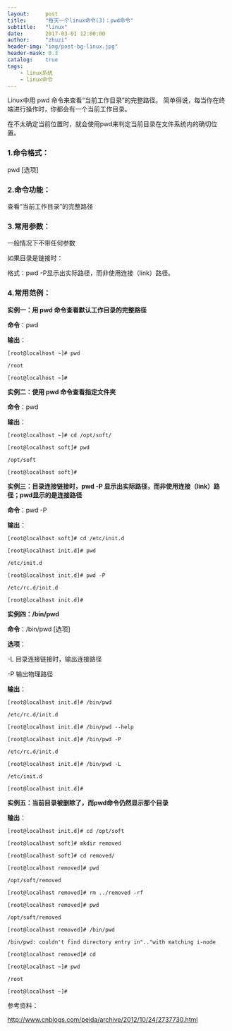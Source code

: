 ```yaml
---
layout:     post
title:      "每天一个linux命令(3)：pwd命令"
subtitle:   "linux"
date:       2017-03-01 12:00:00
author:     "zhuzi"
header-img: "img/post-bg-linux.jpg"
header-mask: 0.3
catalog:    true
tags:
    - linux系统
    - linux命令
---
```


Linux中用 pwd 命令来查看“当前工作目录”的完整路径。 简单得说，每当你在终端进行操作时，你都会有一个当前工作目录。

在不太确定当前位置时，就会使用pwd来判定当前目录在文件系统内的确切位置。

### 1.命令格式：

pwd [选项]

### 2.命令功能：

查看“当前工作目录”的完整路径

### 3.常用参数：

一般情况下不带任何参数

如果目录是链接时：

格式：pwd -P显示出实际路径，而非使用连接（link）路径。

### 4.常用范例：

**实例一：用 pwd 命令查看默认工作目录的完整路径**

**命令**：pwd

**输出**：

    [root@localhost ~]# pwd

    /root

    [root@localhost ~]#

**实例二：使用 pwd 命令查看指定文件夹**

**命令**：pwd

**输出**：

    [root@localhost ~]# cd /opt/soft/

    [root@localhost soft]# pwd

    /opt/soft

    [root@localhost soft]#

**实例三：目录连接链接时，pwd -P  显示出实际路径，而非使用连接（link）路径；pwd显示的是连接路径**

**命令**：pwd -P

**输出**：

    [root@localhost soft]# cd /etc/init.d

    [root@localhost init.d]# pwd

    /etc/init.d

    [root@localhost init.d]# pwd -P

    /etc/rc.d/init.d

    [root@localhost init.d]#

**实例四：/bin/pwd** 

**命令**：/bin/pwd [选项]

**选项**：

-L 目录连接链接时，输出连接路径

-P 输出物理路径

**输出**：

    [root@localhost init.d]# /bin/pwd

    /etc/rc.d/init.d

    [root@localhost init.d]# /bin/pwd --help

    [root@localhost init.d]# /bin/pwd -P

    /etc/rc.d/init.d

    [root@localhost init.d]# /bin/pwd -L

    /etc/init.d

    [root@localhost init.d]#

**实例五：当前目录被删除了，而pwd命令仍然显示那个目录** 

**输出**：

    [root@localhost init.d]# cd /opt/soft

    [root@localhost soft]# mkdir removed

    [root@localhost soft]# cd removed/

    [root@localhost removed]# pwd

    /opt/soft/removed

    [root@localhost removed]# rm ../removed -rf

    [root@localhost removed]# pwd

    /opt/soft/removed

    [root@localhost removed]# /bin/pwd

    /bin/pwd: couldn't find directory entry in".."with matching i-node

    [root@localhost removed]# cd

    [root@localhost ~]# pwd

    /root

    [root@localhost ~]#
    
 参考资料：
 
 http://www.cnblogs.com/peida/archive/2012/10/24/2737730.html



